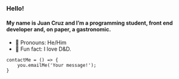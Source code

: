 ### Hello!
#### My name is Juan Cruz and I’m a programming student, front end developer and, on paper, a gastronomic.

- 🎱 Pronouns: He/Him
- 🎲 Fun fact: I love D&D.

```
contactMe = () => {
    you.emailMe('Your message!');
}
```
